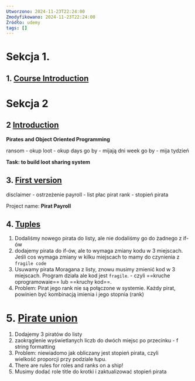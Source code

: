 ```yaml
---
Utworzono: 2024-11-23T22:24:00
Zmodyfikowano: 2024-11-23T22:24:00
Źródło: udemy
tags: []
---
```

# Sekcja 1. 
## 1. [Course Introduction](https://www.udemy.com/course/object-oriented-programming-adventure-in-python/learn/lecture/40189306#overview)
# Sekcja 2
## 2 [Introduction](https://www.udemy.com/course/object-oriented-programming-adventure-in-python/learn/lecture/40189382#overview)
 
 **Pirates and Object Oriented Programming**
 
 ransom - okup
 loot - okup
 days go by - mijają dni
 week go by - mija tydzień

**Task: to build loot sharing system**

## 3. [First version]()

disclaimer - ostrzeżenie
payroll - list płac
pirat rank - stopień pirata

Project name: **Pirat Payroll**

## 4. [Tuples](https://www.udemy.com/course/object-oriented-programming-adventure-in-python/learn/lecture/40189392#overview)

1. Dodaliśmy nowego pirata do listy, ale nie dodaliśmy go do żadnego z if-ów
2.  dodajemy pirata do if-ów, ale to wymaga zmiany kodu w 3 miejscach. Jeśli cos wymaga zmiany w kilku miejscach to mamy do czynienia z ```fragile code```
3.  Usuwamy pirata Moragana z listy, znowu musimy zmienić kod w 3 miejscach. Program działa ale kod jest ```fragile```. - czyli ==kruche oprogramowaie== lub ==kruchy kod==.
4. Problem: Pirat  jego rank nie są połączone w systemie. Każdy pirat, powinien być kombinacją imienia i jego stopnia (rank)

# 5. [Pirate union](https://www.udemy.com/course/object-oriented-programming-adventure-in-python/learn/lecture/40189394#overview)

1. Dodajemy 3 piratów do listy
2. zaokrąglenie wyświetlanych liczb do dwóch miejsc po przecinku - f string formatting
3.  Problem: niewiadomo jak obliczany jest stopień pirata, czyli wielkość proporcji przy podziale łupu.
4.  There are rules for roles and ranks on a ship!
5. Musimy dodać role title do krotki i zaktualizować stopień pirata